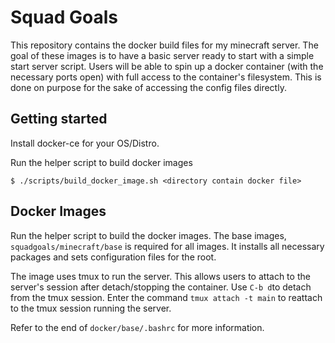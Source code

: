 # Squad Goals

This repository contains the docker build files for my minecraft server. The goal of these images is to have a basic server ready to start with a simple start server script. Users will be able to spin up a docker container (with the necessary ports open) with full access to the container's filesystem. This is done on purpose for the sake of accessing the config files directly.

## Getting started

Install docker-ce for your OS/Distro.

Run the helper script to build docker images
```
$ ./scripts/build_docker_image.sh <directory contain docker file>
```

## Docker Images

Run the helper script to build the docker images. The base images, `squadgoals/minecraft/base` is required for all images. It installs all necessary packages and sets configuration files for the root.

The image uses tmux to run the server. This allows users to attach to the server's session after detach/stopping the container. Use `C-b d`to detach from the tmux session. Enter the command `tmux attach -t main` to reattach to the tmux session running the server.

Refer to the end of `docker/base/.bashrc` for more information.

